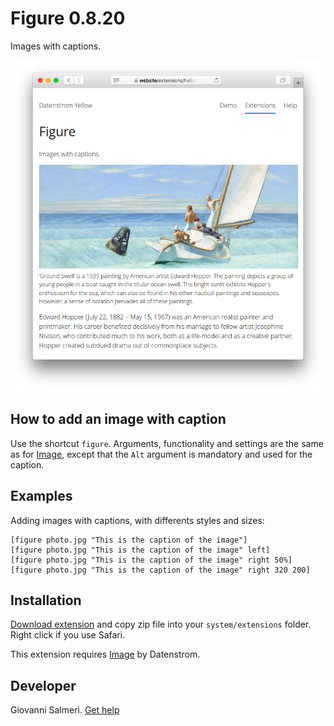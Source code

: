 # Figure 0.8.20

Images with captions.

<p align="center"><img src="figure-screenshot.png?raw=true" alt="Screenshot"></p>

## How to add an image with caption

Use the shortcut `figure`. Arguments, functionality and settings are the same as for [Image](https://github.com/annaesvensson/yellow-image), except that the `Alt` argument is mandatory and used for the caption.

## Examples

Adding images with captions, with differents styles and sizes:

    [figure photo.jpg "This is the caption of the image"]
    [figure photo.jpg "This is the caption of the image" left]
    [figure photo.jpg "This is the caption of the image" right 50%]
    [figure photo.jpg "This is the caption of the image" right 320 200]

## Installation

[Download extension](https://github.com/GiovanniSalmeri/yellow-figure/archive/master.zip) and copy zip file into your `system/extensions` folder. Right click if you use Safari.

This extension requires [Image](https://github.com/annaesvensson/yellow-image) by Datenstrom.

## Developer

Giovanni Salmeri. [Get help](https://datenstrom.se/yellow/help/)
